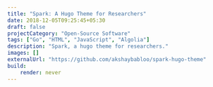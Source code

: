 ```yaml
---
title: "Spark: A Hugo Theme for Researchers"
date: 2018-12-05T09:25:45+05:30
draft: false
projectCategory: "Open-Source Software"
tags: ["Go", "HTML", "JavaScript", "Algolia"]
description: "Spark, a hugo theme for researchers."
images: []
externalUrl: "https://github.com/akshaybabloo/spark-hugo-theme"
build:
    render: never
---
```

